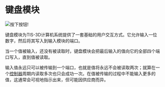 # 键盘模块
![按下按钮!](item:tis3d:keypad_module)

键盘模块为TIS-3D计算机系统提供了一套基础的用户交互方式。它允许输入一位数字，然后将其写入到输入模块的端口。

当一个值被输入，还没有被读取时，键盘模块会把最后输入的值向它的全部四个端口写入，直到值被读取。

输入值永远只可以被传输到一个端口，也就是值将永远不会被读取两次；就算在一个[控制器](../block/controller.md)周期内读取多次也只会成功一次。在值被传输的过程中不能输入更多的值，这通常会可视地指示出来，但可能因供应商而异。
